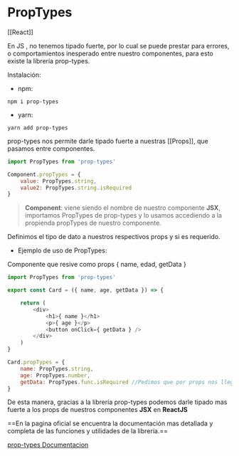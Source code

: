 # PropTypes

[[React]]

En JS , no tenemos tipado fuerte, por lo cual se puede prestar para errores, o comportamientos inesperado entre nuestro componentes, para esto existe la librería prop-types.

Instalación:

- npm:
~~~
npm i prop-types
~~~

- yarn:
~~~
yarn add prop-types
~~~
prop-types nos permite darle tipado fuerte a nuestras [[Props]], que pasamos entre componentes.

~~~JavaScript
import PropTypes from 'prop-types'

Component.propTypes = {
	value: PropTypes.string,
	value2: PropTypes.string.isRequired
}
~~~
> **Component**: viene siendo el nombre de nuestro componente **JSX**, importamos PropTypes de prop-types y lo usamos accediendo a la propienda propTypes de nuestro componente.

Definimos el tipo de dato a nuestros respectivos props y si es requerido.

- Ejemplo de uso de PropTypes:

Componente <Card /> que resive como props { name, edad, getData }
~~~JavaScript
import PropTypes from 'prop-types'

export const Card = ({ name, age, getData }) => {

	return (
		<div>
			<h1>{ name }</h1>
			<p>{ age }</p>
			<button onClick={ getData } />
		</div>
	)
}

Card.propTypes = {
	name: PropTypes.string,
	age: PropTypes.number,
	getData: PropTypes.func.isRequired //Pedimos que por props nos llegeue esa propieda obligatoria mente y que sea de tipo func (function)
}
~~~

De esta manera, gracias a la librería prop-types podemos darle tipado mas fuerte a los props de nuestros componentes **JSX** en **ReactJS**

==En la pagina oficial se encuentra la documentación mas detallada y completa de las funciones y utilidades de la librería.==

[prop-types Documentacion](https://www.npmjs.com/package/prop-types)
